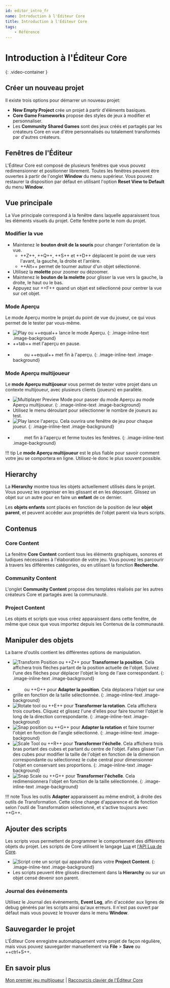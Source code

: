 ```yaml
---
id: editor_intro_fr
name: Introduction à l'Éditeur Core
title: Introduction à l'Éditeur Core
tags:
    - Référence
---
```


# Introduction à l'Éditeur Core

<lite-youtube videoid="TKOtPN9ujEE" playlabel="Introduction to the Core Editor"></lite-youtube>
{: .video-container }

## Créer un nouveau projet

Il existe trois options pour démarrer un nouveau projet:

- **New Empty Project** crée un projet à partir d'éléments basiques.
- **Core Game Frameworks** propose des styles de jeux à modifier et personnaliser.
- Les **Community Shared Games** sont des jeux créés et partagés par les créateurs Core en vue d'être personnalisés ou totalement transformés par d'autres créateurs.

## Fenêtres de l'Éditeur

L'Éditeur Core est composé de plusieurs fenêtres que vous pouvez redimensionner et positionner librement. Toutes les fenêtres peuvent être ouvertes à partir de l'onglet **Window** du menu supérieur. Vous pouvez restaurer la disposition par défaut en utilisant l'option **Reset View to Default** du menu **Window**.

## Vue principale

La Vue principale correspond à la fenêtre dans laquelle apparaissent tous les éléments visuels du projet. Cette fenêtre porte le nom du projet.

### Modifier la vue

- Maintenez le **bouton droit de la souris** pour changer l'orientation de la vue.
    - ++Z++, ++Q++, ++S++ et ++D++ déplacent le point de vue vers l'avant, la gauche, la droite et l'arrière.
    - ++Alt++ permet de tourner autour d'un objet sélectionné.
- Utilisez la **molette** pour zoomer ou dézoomer.
- Maintenez le **bouton de la molette** pour glisser la vue vers la gauche, la droite, le haut ou le bas.
- Appuyez sur ++F++ quand un objet est sélectionné pour centrer la vue sur cet objet.

### Mode Aperçu

Le mode Aperçu montre le projet du point de vue du joueur, ce qui vous permet de le tester par vous-même.

- ![Play](../img/EditorManual/icons/Icon_Play.png) ou ++equal++ lance le mode Aperçu.
{: .image-inline-text .image-background}
- ++tab++ met l'aperçu en pause.
- ![Stop](../img/EditorManual/icons/Icon_Stop.png) ou ++equal++ met fin à l'aperçu.
{: .image-inline-text .image-background}

### Mode Aperçu multijoueur

Le **mode Aperçu multijoueur** vous permet de tester votre projet dans un contexte multijoueur, avec plusieurs clients (joueurs) en parallèle.

- ![Multiplayer Preview Mode](../img/EditorManual/icons/Icon_MultiplayerTest.png) pour passer du mode Aperçu au mode Aperçu multijoueur.
{: .image-inline-text .image-background}
- Utilisez le menu déroulant pour sélectionner le nombre de joueurs au test.
- ![Play](../img/EditorManual/icons/Icon_Play.png) lance l'aperçu. Cela ouvrira une fenêtre de jeu pour chaque joueur.
{: .image-inline-text .image-background}
- ![Stop](../img/EditorManual/icons/Icon_Stop.png) met fin à l'aperçu et ferme toutes les fenêtres.
{: .image-inline-text .image-background}

!!! tip
    Le **mode Aperçu multijoueur** est le plus fiable pour savoir comment votre jeu se comportera en ligne. Utilisez-le donc le plus souvent possible.

## Hierarchy

La **Hierarchy** montre tous les objets actuellement utilisés dans le projet. Vous pouvez les organiser en les glissant et en les déposant. Glissez un objet sur un autre pour en faire un **enfant** de ce dernier.

Les **objets enfants** sont placés en fonction de la position de leur **objet parent**, et peuvent accéder aux propriétés de l'objet parent via leurs scripts.

## Contenus

### Core Content

La fenêtre **Core Content** contient tous les éléments graphiques, sonores et ludiques nécessaires à l'élaboration de votre jeu. Vous pouvez les parcourir à travers les différentes catégories, ou en utilisant la fonction **Recherche**.

### Community Content

L'onglet **Community Content** propose des templates réalisés par les autres créateurs Core et partagés avec la communauté.

### Project Content

Les objets et scripts que vous créez apparaissent dans cette fenêtre, de même que ceux que vous importez depuis les Contenus de la communauté.

## Manipuler des objets

La barre d'outils contient les différentes options de manipulation.

- ![Transform Position](../img/EditorManual/icons/Icon_TransformPosition.png) ou ++Z++ pour **Transformer la position**. Cela affichera trois flèches partant de la position actuelle de l'objet. Suivez l'une des flèches pour déplacer l'objet le long de l'axe correspondant.
{: .image-inline-text .image-background}
- ![Snap position](../img/EditorManual/icons/Icon_SnapPosition.png) ou ++G++ pour **Adapter la position**. Cela déplacera l'objet sur une grille en fonction de la taille sélectionnée.
{: .image-inline-text .image-background}
- ![Rotate tool](../img/EditorManual/icons/Icon_TransformRotation.png) ou ++E++ pour **Transformer la rotation**. Cela affichera trois courbes. Cliquez et glissez l'une d'elles pour faire tourner l'objet le long de la direction correspondante.
{: .image-inline-text .image-background}
- ![Snap position](../img/EditorManual/icons/Icon_SnapRotation.png) ou ++G++ pour **Adapter la rotation** et faire tourner l'objet en fonction de l'angle sélectionné.
{: .image-inline-text .image-background}
- ![Scale Tool](../img/EditorManual/icons/Icon_TransformScale.png) ou ++R++ pour **Transformer l'échelle**. Cela affichera trois bras portant des cubes et partant du centre de l'objet. Faites glisser l'un des cubes pour modifier la taille de l'objet en fonction de la dimension correspondante ou sélectionnez le cube central pour dimensionner l'objet en conservant ses proportions.
{: .image-inline-text .image-background}
- ![Snap Scale](../img/EditorManual/icons/Icon_SnapScale.png) ou ++G++ pour **Transformer l'échelle**. Cela redimensionnera l'objet en fonction de la taille sélectionnée.
{: .image-inline-text .image-background}

!!! note
    Tous les outils **Adapter** apparaissent au même endroit, à droite des outils de Transformation. Cette icône change d'apparence et de fonction selon l'outil de Transformation sélectionné, et s'active toujours avec ++G++.

## Ajouter des scripts

Les scripts vous permettent de programmer le comportement des différents objets du projet. Les scripts de Core utilisent le langage [Lua](https://www.lua.org/manual/5.3/) et [l'API Lua de Core](../api/index.md).

- ![Script](../img/EditorManual/icons/Icon_Script.png) crée un script qui apparaîtra dans votre **Project Content**.
{: .image-inline-text .image-background}
- Les scripts peuvent être glissés directement dans la **Hierarchy** ou sur un objet censé devenir son parent.

### Journal des événements

Utilisez le Journal des événements, **Event Log**, afin d'accéder aux lignes de debug générés par les scripts ainsi qu'aux erreurs. Il n'est pas ouvert par défaut mais vous pouvez le trouver dans le menu **Window**.

## Sauvegarder le projet

L'Éditeur Core enregistre automatiquement votre projet de façon régulière, mais vous pouvez sauvegarder manuellement via **File** > **Save** ou ++ctrl+S++.

## En savoir plus

[Mon premier jeu multijoueur](my_first_multiplayer_game.fr.md) | [Raccourcis clavier de l'Éditeur Core](editor_keybindings.md)
